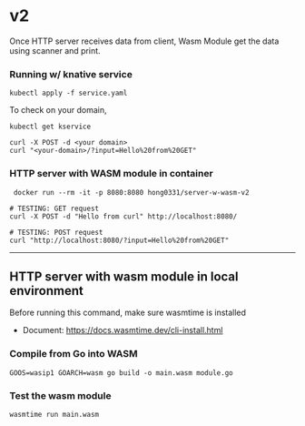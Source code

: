 # v2
Once HTTP server receives data from client, Wasm Module get the data using scanner and print.  




### Running w/ knative service 
```
kubectl apply -f service.yaml
```

To check on your domain, 
```
kubectl get kservice
```

```
curl -X POST -d <your domain>
curl "<your-domain>/?input=Hello%20from%20GET"
```



### HTTP server with WASM module in container 
```
 docker run --rm -it -p 8080:8080 hong0331/server-w-wasm-v2
```



```shell 
# TESTING: GET request 
curl -X POST -d "Hello from curl" http://localhost:8080/

# TESTING: POST request 
curl "http://localhost:8080/?input=Hello%20from%20GET"

```



----
## HTTP server with wasm module in local environment 
Before running this command, make sure wasmtime is installed 
- Document: https://docs.wasmtime.dev/cli-install.html

### Compile from Go into WASM 
```
GOOS=wasip1 GOARCH=wasm go build -o main.wasm module.go
```

### Test the wasm module 
```
wasmtime run main.wasm
``` 
 


